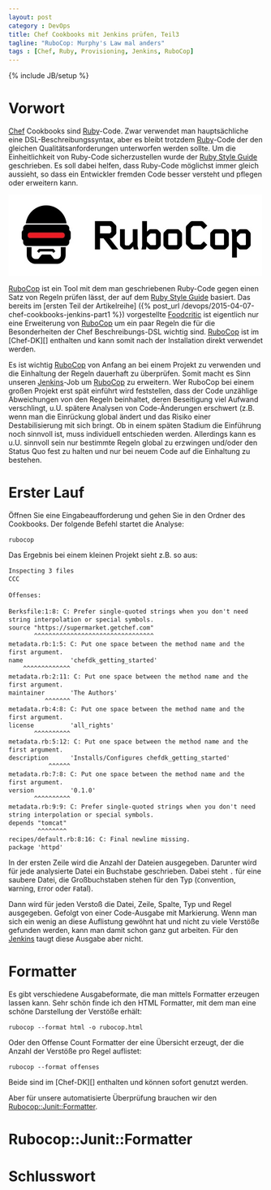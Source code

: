 ```yaml
---
layout: post
category : DevOps
title: Chef Cookbooks mit Jenkins prüfen, Teil3
tagline: "RuboCop: Murphy's Law mal anders"
tags : [Chef, Ruby, Provisioning, Jenkins, RuboCop]
---
```

{% include JB/setup %}
<div class="toc"></div>

# Vorwort

[Chef][] Cookbooks sind [Ruby][]-Code. Zwar verwendet man hauptsächliche eine DSL-Beschreibungssyntax, aber es bleibt
trotzdem [Ruby][]-Code der den gleichen Qualitätsanforderungen unterworfen werden sollte. Um die Einheitlichkeit von
Ruby-Code sicherzustellen wurde der [Ruby Style Guide][] geschrieben. Es soll dabei helfen, dass Ruby-Code möglichst
immer gleich aussieht, so dass ein Entwickler fremden Code besser versteht und pflegen oder erweitern kann.

![RuboCop](/assets/images/devops/rubocop.jpg)

[RuboCop][] ist ein Tool mit dem man geschriebenen Ruby-Code gegen einen Satz von Regeln prüfen lässt, der auf dem
[Ruby Style Guide][] basiert. Das bereits im [ersten Teil der Artikelreihe]
({% post_url /devops/2015-04-07-chef-cookbooks-jenkins-part1 %}) vorgestellte [Foodcritic][] ist eigentlich nur eine
Erweiterung von [RuboCop][] um ein paar Regeln die für die Besonderheiten der Chef Beschreibungs-DSL wichtig sind.
[RuboCop][] ist im [Chef-DK][] enthalten und kann somit nach der Installation direkt verwendet werden.

Es ist wichtig [RuboCop][] von Anfang an bei einem Projekt zu verwenden und die Einhaltung der Regeln dauerhaft zu
überprüfen. Somit macht es Sinn unseren [Jenkins][]-Job um [RuboCop][] zu erweitern. Wer RuboCop bei einem großen
Projekt erst spät einführt wird feststellen, dass der Code unzählige Abweichungen von den Regeln beinhaltet, deren
Beseitigung viel Aufwand verschlingt, u.U. spätere Analysen von Code-Änderungen erschwert (z.B. wenn man die Einrückung
global ändert und das Risiko einer Destabilisierung mit sich bringt. Ob in einem späten Stadium die Einführung noch
sinnvoll ist, muss individuell entschieden werden. Allerdings kann es u.U. sinnvoll sein nur bestimmte Regeln global zu
erzwingen und/oder den Status Quo fest zu halten und nur bei neuem Code auf die Einhaltung zu bestehen.

# Erster Lauf
Öffnen Sie eine Eingabeaufforderung und gehen Sie in den Ordner des Cookbooks. Der folgende Befehl startet die Analyse:

    rubocop

Das Ergebnis bei einem kleinen Projekt sieht z.B. so aus:

    Inspecting 3 files
    CCC

    Offenses:

    Berksfile:1:8: C: Prefer single-quoted strings when you don't need string interpolation or special symbols.
    source "https://supermarket.getchef.com"
           ^^^^^^^^^^^^^^^^^^^^^^^^^^^^^^^^^
    metadata.rb:1:5: C: Put one space between the method name and the first argument.
    name             'chefdk_getting_started'
        ^^^^^^^^^^^^^
    metadata.rb:2:11: C: Put one space between the method name and the first argument.
    maintainer       'The Authors'
              ^^^^^^^
    metadata.rb:4:8: C: Put one space between the method name and the first argument.
    license          'all_rights'
           ^^^^^^^^^^
    metadata.rb:5:12: C: Put one space between the method name and the first argument.
    description      'Installs/Configures chefdk_getting_started'
               ^^^^^^
    metadata.rb:7:8: C: Put one space between the method name and the first argument.
    version          '0.1.0'
           ^^^^^^^^^^
    metadata.rb:9:9: C: Prefer single-quoted strings when you don't need string interpolation or special symbols.
    depends "tomcat"
            ^^^^^^^^
    recipes/default.rb:8:16: C: Final newline missing.
    package 'httpd'

In der ersten Zeile wird die Anzahl der Dateien ausgegeben. Darunter wird für jede analysierte Datei ein Buchstabe
geschrieben. Dabei steht `.` für eine saubere Datei, die Großbuchstaben stehen für den Typ (`C`onvention, `W`arning,
`E`rror oder `F`atal).

Dann wird für jeden Verstoß die Datei, Zeile, Spalte, Typ und Regel ausgegeben. Gefolgt von einer Code-Ausgabe mit
Markierung. Wenn man sich ein wenig an diese Auflistung gewöhnt hat und nicht zu viele Verstöße gefunden werden, kann
man damit schon ganz gut arbeiten. Für den [Jenkins][] taugt diese Ausgabe aber nicht.

# Formatter
Es gibt verschiedene Ausgabeformate, die man mittels Formatter erzeugen lassen kann. Sehr schön finde ich den HTML
Formatter, mit dem man eine schöne Darstellung der Verstöße erhält:

    rubocop --format html -o rubocop.html

Oder den Offense Count Formatter der eine Übersicht erzeugt, der die Anzahl der Verstöße pro Regel auflistet:

    rubocop --format offenses

Beide sind im [Chef-DK][] enthalten und können sofort genutzt werden.

Aber für unsere automatisierte Überprüfung brauchen wir den [Rubocop::Junit::Formatter][].

# Rubocop::Junit::Formatter


# Schlusswort


[Chef]: https://www.chef.io/ "Chef"
[Ruby]: https://www.ruby-lang.org/de/ "Ruby"
[Ruby Style Guide]: https://github.com/bbatsov/ruby-style-guide/blob/master/README.md "Ruby Style Guide"
[RuboCop]: https://github.com/bbatsov/rubocop "RuboCop"
[Foodcritic]: http://acrmp.github.io/foodcritic/ "Foodcritic"
[Jenkins]: https://jenkins-ci.org/ "Jenkins"
[Rubocop::Junit::Formatter]: https://github.com/mikian/rubocop-junit-formatter "Rubocop::Junit::Formatter"
